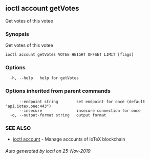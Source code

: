 ## ioctl account getVotes

Get votes of this votee

### Synopsis

Get votes of this votee

```
ioctl account getVotes VOTEE HEIGHT OFFSET LIMIT [flags]
```

### Options

```
  -h, --help   help for getVotes
```

### Options inherited from parent commands

```
      --endpoint string        set endpoint for once (default "api.iotex.one:443")
      --insecure               insecure connection for once
  -o, --output-format string   output format
```

### SEE ALSO

* [ioctl account](ioctl_account.md)	 - Manage accounts of IoTeX blockchain

###### Auto generated by ioctl on 25-Nov-2019
